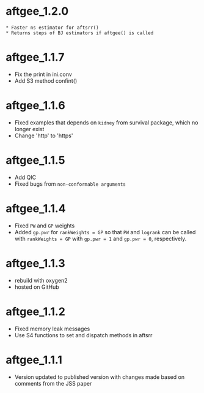 # aftgee_1.2.0
	* Faster ns estimator for aftsrr()
	* Returns steps of BJ estimators if aftgee() is called
# aftgee_1.1.7
  * Fix the print in ini.conv
  * Add S3 method confint()
# aftgee_1.1.6
  * Fixed examples that depends on `kidney` from survival package, which no longer exist
  * Change 'http' to 'https'
  
# aftgee_1.1.5
  * Add QIC
  * Fixed bugs from `non-conformable arguments`
  
# aftgee_1.1.4
  * Fixed `PW` and `GP` weights
  * Added `gp.pwr` for `rankWeights = GP` so that `PW` and `logrank` can be called with `rankWeights = GP` with `gp.pwr = 1` and `gp.pwr = 0`, respectively.

# aftgee_1.1.3
  * rebuild with oxygen2
  * hosted on GitHub

# aftgee_1.1.2
  * Fixed memory leak messages
  * Use S4 functions to set and dispatch methods in aftsrr

# aftgee_1.1.1
  * Version updated to published version with changes made based on comments from the JSS paper